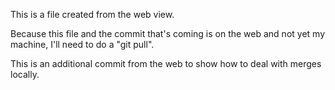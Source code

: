 This is a file created from the web view.

Because this file and the commit that's coming is on the web and not yet my machine, I'll need to do a "git pull".

This is an additional commit from the web to show how to deal with merges locally.
